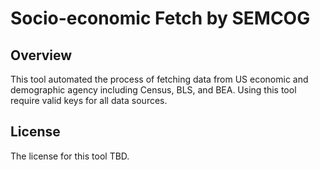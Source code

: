 # Socio-economic Fetch by SEMCOG

## Overview
This tool automated the process of fetching data from US economic and demographic agency including 
Census, BLS, and BEA. Using this tool require valid keys for all data sources. 

## License 
The license for this tool TBD. 
